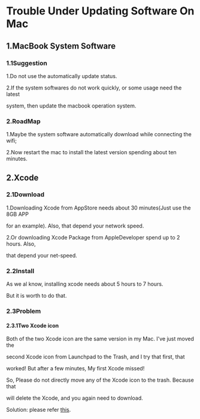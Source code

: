 # Trouble Under Updating Software On Mac

## 1.MacBook System Software

### 1.1Suggestion

1.Do not use the automatically update status.

2.If the system softwares do not work quickly, or some usage need the latest

system, then update the macbook operation system.

### 2.RoadMap

1.Maybe the system software automatically download while connecting the wifi;

2.Now restart the mac to install the latest version spending about ten minutes.

## 2.Xcode

### 2.1Download

1.Downloading Xcode from AppStore needs about 30 minutes(Just use the 8GB APP

for an example). Also, that depend your network speed.

2.Or downloading Xcode Package from AppleDeveloper spend up to 2 hours. Also,

that depend your net-speed.

### 2.2Install

As we al know, installing xcode needs about 5 hours to 7 hours.

But it is worth to do that.

### 2.3Problem

#### 2.3.1Two Xcode icon

Both of the two Xcode icon are the same version in my Mac. I've just moved the

second Xcode icon from Launchpad to the Trash, and I try that first, that

worked! But after a few minutes, My first Xcode missed!

So, Please do not directly move any of the Xcode icon to the trash. Because that

will delete the Xcode, and you again need to download.

Solution: please refer [this](https://stackoverflow.com/a/12519773/10846570).

